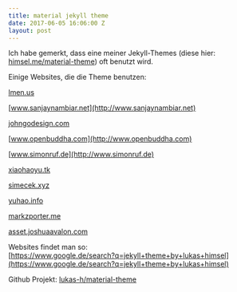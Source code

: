 ```yaml
---
title: material jekyll theme
date: 2017-06-05 16:06:00 Z
layout: post
---
```


Ich habe gemerkt, dass eine meiner Jekyll-Themes (diese hier: [himsel.me/material-theme](http://himsel.me/material-theme)) oft benutzt wird.

Einige Websites, die die Theme benutzen:

[](https://varundey.me/blogs/hacking-my-hacktoberfest)

[lmen.us](https://lmen.us)

[www.sanjaynambiar.net](http://www.sanjaynambiar.net)

[johngodesign.com](http://johngodesign.com)

[www.openbuddha.com](http://www.openbuddha.com)

[www.simonruf.de](http://www.simonruf.de)

[xiaohaoyu.tk](http://xiaohaoyu.tk)

[simecek.xyz](http://simecek.xyz)

[yuhao.info](http://yuhao.info)

[markzporter.me](http://markzporter.me)

[asset.joshuaavalon.com](http://asset.joshuaavalon.com)

Websites findet man so:  
[https://www.google.de/search?q=jekyll+theme+by+lukas+himsel](https://www.google.de/search?q=jekyll+theme+by+lukas+himsel)

Github Projekt: [lukas-h/material-theme](https://github.com/lukas-h/material-theme)